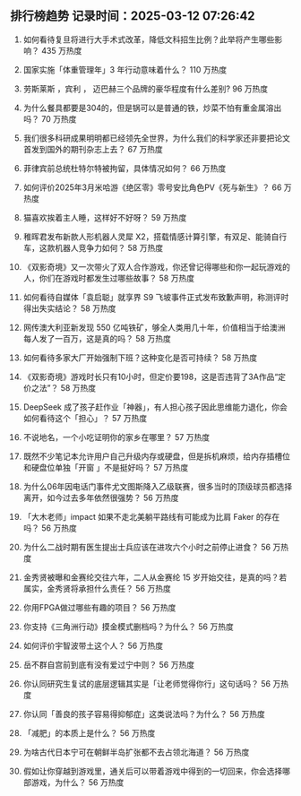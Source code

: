 
## 排行榜趋势 记录时间：2025-03-12 07:26:42
  
  1. 如何看待复旦将进行大手术式改革，降低文科招生比例？此举将产生哪些影响？ 435 万热度
    
  2. 国家实施「体重管理年」3 年行动意味着什么？ 110 万热度
    
  3. 劳斯莱斯 ，宾利 ， 迈巴赫三个品牌的豪华程度有什么差别? 96 万热度
    
  4. 为什么餐具都要是304的，但是锅可以是普通的铁，炒菜不怕有重金属溶出吗？ 70 万热度
    
  5. 我们很多科研成果明明都已经领先全世界，为什么我们的科学家还非要把论文首发到国外的期刊杂志上去？ 67 万热度
    
  6. 菲律宾前总统杜特尔特被拘留，具体情况如何？ 66 万热度
    
  7. 如何评价2025年3月米哈游《绝区零》零号安比角色PV《死与新生》？ 66 万热度
    
  8. 猫喜欢挨着主人睡，这样好不好呀？ 59 万热度
    
  9. 稚晖君发布新款人形机器人灵犀 X2，搭载情感计算引擎，有双足、能骑自行车，这款机器人竞争力如何？ 58 万热度
    
  10. 《双影奇境》又一次带火了双人合作游戏，你还曾记得哪些和你一起玩游戏的人，你们在游戏时都发生过哪些故事？ 58 万热度
    
  11. 如何看待自媒体「袁启聪」就享界 S9 飞坡事件正式发布致歉声明，称测评时得出失实结论？ 58 万热度
    
  12. 网传澳大利亚新发现 550 亿吨铁矿，够全人类用几十年，价值相当于给澳洲每人发了一百万，这是真的吗？ 58 万热度
    
  13. 如何看待多家大厂开始强制下班？这种变化是否可持续？ 58 万热度
    
  14. 《双影奇境》游戏时长只有10小时，但定价要198，这是否违背了3A作品“定价之法”？ 58 万热度
    
  15. DeepSeek 成了孩子赶作业「神器」，有人担心孩子因此思维能力退化，你会如何看待这个「担心」？ 57 万热度
    
  16. 不说地名，一个小吃证明你的家乡在哪里？ 57 万热度
    
  17. 既然不少笔记本允许用户自己升级内存或硬盘，但是拆机麻烦，给内存插槽位和硬盘位单独「开窗 」不是挺好吗？ 57 万热度
    
  18. 为什么06年因电话门事件尤文图斯降入乙级联赛，很多当时的顶级球员都选择离开，如今过去多年依然很强势？ 56 万热度
    
  19. 「大木老师」impact 如果不走北美躺平路线有可能成为比肩 Faker 的存在吗？ 56 万热度
    
  20. 为什么二战时期有医生提出士兵应该在进攻六个小时之前停止进食？ 56 万热度
    
  21. 金秀贤被曝和金赛纶交往六年，二人从金赛纶 15 岁开始交往，是真的吗？若属实，金秀贤将承担什么责任？ 56 万热度
    
  22. 你用FPGA做过哪些有趣的项目？ 56 万热度
    
  23. 你支持《三角洲行动》摸金模式删档吗？为什么？ 56 万热度
    
  24. 如何评价宇智波带土这个人？ 56 万热度
    
  25. 岳不群自宫前到底有没有爱过宁中则？ 56 万热度
    
  26. 你认同研究生复试的底层逻辑其实是「让老师觉得你行」这句话吗？ 56 万热度
    
  27. 你认同「善良的孩子容易得抑郁症」这类说法吗？为什么？ 56 万热度
    
  28. 「减肥」的本质上是什么？ 56 万热度
    
  29. 为啥古代日本宁可在朝鲜半岛扩张都不去占领北海道？ 56 万热度
    
  30. 假如让你穿越到游戏里，通关后可以带着游戏中得到的一切回来，你会选择哪部游戏，为什么？ 56 万热度
    